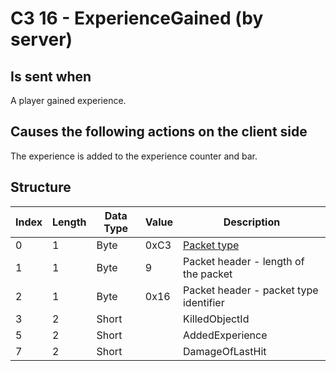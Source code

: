 # C3 16 - ExperienceGained (by server)

## Is sent when

A player gained experience.

## Causes the following actions on the client side

The experience is added to the experience counter and bar.

## Structure

| Index | Length | Data Type | Value | Description |
|-------|--------|-----------|-------|-------------|
| 0 | 1 |   Byte   | 0xC3  | [Packet type](PacketTypes.md) |
| 1 | 1 |    Byte   |   9   | Packet header - length of the packet |
| 2 | 1 |    Byte   | 0x16  | Packet header - packet type identifier |
| 3 | 2 | Short |  | KilledObjectId |
| 5 | 2 | Short |  | AddedExperience |
| 7 | 2 | Short |  | DamageOfLastHit |